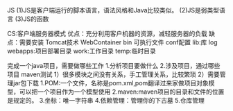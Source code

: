 JS
(1)JS是客户端运行的脚本语言，语法风格和Java比较类似。
(2)JS是弱类型语言
(3)JS的函数

CS:客户端服务器模式
优点：充分利用客户机器的资源，减轻服务器的负载
缺点：需要安装
Tomcat技术
WebContainer
bin 可执行文件 
conf配置
lib:库
log
webapps:项目部署目录
work:工作目录
temp:临时目录

完成一个java项目，需要做哪些工作
1.分析项目要做什么
2.涉及项目，通过哪些项目
maven测试
1）很多模块之间没有关系，手工管理关系，比较繁琐
2）需要管理jar包下载
1.POM:一个文件，名称是pom.xml,pom翻译过来家做项目对象模型，可以把一个项目作为一个模型使用
2.maven:maven项目的目录和文件的位置是规定的。
3.坐标：唯一字符串
4.依赖管理：管理你的下古墓
5.仓库管理